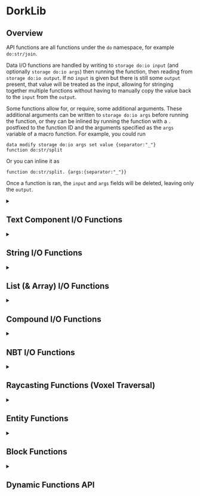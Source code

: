 # DorkLib

## Overview
API functions are all functions under the `do` namespace, for example `do:str/join`.

Data I/O functions are handled by writing to `storage do:io input` (and optionally `storage do:io args`) then running the function, then reading from `storage do:io output`. If no `input` is given but there is still some `output` present, that value will be treated as the input, allowing for stringing together multiple functions without having to manually copy the value back to the `input` from the `output`.

Some functions allow for, or require, some additional arguments. These additional arguments can be written to `storage do:io args` before running the function, or they can be inlined by running the function with a `.` postfixed to the function ID and the arguments specified as the `args` variable of a macro function. For example, you could run
```
data modify storage do:io args set value {separator:"_"}
function do:str/split
```
Or you can inline it as
```
function do:str/split. {args:{separator:"_"}}
```

Once a function is ran, the `input` and `args` fields will be deleted, leaving only the `output`.

<details>
  <summary><h2>Text Component I/O Functions</h2></summary>

  <details>
  <summary><h3>Resolve Text Component - <code>do:text/resolve</code></h3></summary>

  Resolves the text component. Uses the entity context of the executor. If no entity is executing, entity-dependent text components will become empty strings.
  > `(input: str|compound|list) -> str|compound`
  - `storage do:io input` (*If inlined, use `args.text_component` instead) is a text component.
  - `storage do:io args.text_component` (*Only if inlined*) is a text component. Overrides the `input`.
  </details>

  <details>
  <summary><h3>Flatten Text Component - <code>do:text/flatten</code></h3></summary>

  Flattens the text component into a single string. The text component will be resolved and anything other than "text" components will be ignored.
  > `(input: str|compound|list) -> str`
  - `storage do:io input` is a text component.
  </details>
</details>

<details>
  <summary><h2>String I/O Functions</h2></summary>

  <details>
  <summary><h3>Concatenate Strings - <code>do:str/join</code></h3></summary>

  Joins a list of strings together, returning a single string. Works with any arbitrary strings by escaping special characters as `"` (or `'`) and `\` before macro concatenation.
  > `(input: list[str, ...], separator: str = "") -> str`
  - `storage do:io input` is a list of strings. Any numerical types will be converted to strings. Any compound, list, or array types will be ignored.
  - `storage do:io args.separator` (*Optional*) is a string. This will be inserted between each string in the inputted list. Defaults to an empty string.
  </details>

  <details>
  <summary><h3>Split Strings - <code>do:str/split</code></h3></summary>

  Splits a strings by some separator. (e.g. `"a.b.c"` with separator = `"."` -> `["a","b","c"]`)
  > `(input: str, separator: str, max_splits: int = 2147483647) -> list[str, ...]`
  - `storage do:io input` is a string.
  - `storage do:io args.separator` is a non-empty string.
  - `storage do:io args.max_splits` (*Optional*) is a positive integer. Defaults to the integer limit.
  </details>

  <details>
  <summary><h3>Convert to Lowercase - <code>do:str/lower</code></h3></summary>

  Converts each character in the string to its lowercase counterpart, if possible. Uses [this mapping](https://www.ibm.com/docs/en/i/7.3.0?topic=tables-unicode-uppercase-lowercase-conversion-mapping-table) of unicode characters.
  > `(input: str) -> str`
  - `storage do:io input` is a string.
  </details>

  <details>
  <summary><h3>Convert to Uppercase - <code>do:str/upper</code></h3></summary>

  Converts each character in the string to its uppercase counterpart, if possible. Uses [this mapping](https://www.ibm.com/docs/en/i/7.3.0?topic=tables-unicode-lowercase-uppercase-conversion-mapping-table) of unicode characters.
  > `(input: str) -> str`
  - `storage do:io input` is a string.
  </details>

  <details>
  <summary><h3>Convert to Alphanumeric - <code>do:str/alphanumeric</code></h3></summary>

  Converts each character in the string to an alphanumeric character (`0-9`, `a-z`, or `A-Z`) or an underscore (`_`). Many characters which are alphanumeric symbol variations (such as accented letters, alternate fonts, etc.) are respectively converted to their ASCII counterparts (e.g. `é` -> `e`).
  > `(input: str) -> str`
  - `storage do:io input` is a string.
  </details>

  <details>
  <summary><h3>Get Characters (respecting surrogate pairs) - <code>do:str/chars</code></h3></summary>

  Gets a list of the characters in the string **without** splitting apart surrogate pairs.
  > `(input: str) -> list[str, ...]`
  - `storage do:io input` is a string.
  </details>

  <details>
  <summary><h3>Escape Double-Quotes - <code>do:str/escape/double_quote</code></h3></summary>

  Inserts backslash characters before each `\` and `"` character. Also replaces several special characters with their respective escape sequences (e.g. `\n`).
  > `(input: str) -> str`
  - `storage do:io input` is a string.
  </details>

  <details>
  <summary><h3>Escape Single-Quotes - <code>do:str/escape/single_quote</code></h3></summary>

  Inserts backslash characters before each `\` and `'` character. Also replaces several special characters with their respective escape sequences (e.g. `\n`).
  > `(input: str) -> str`
  - `storage do:io input` is a string.
  </details>
</details>

<details>
  <summary><h2>List (& Array) I/O Functions</h2></summary>

  <details>
  <summary><h3>Get the Index of a Value in a List - <code>do:list/index</code></h3></summary>

  Gets the index of a value in a list.
  > `(input: list) -> int`
  - `storage do:io input` is a list.
  - `storage do:io args.value` is any value.
  </details>
</details>

<details>
  <summary><h2>Compound I/O Functions</h2></summary>

  <details>
  <summary><h3>Get the Items of a Compound - <code>do:compound/items</code></h3></summary>

  Gets a list of the key-value pairs of the compound. Each element of the output list is a compound with a `"key"` and `"value"` child. They, respectively, store the key and the value associated with that key in the input compound.
  > `(input: compound) -> list[compound, ...]`
  - `storage do:io input` is a compound.
  </details>

  <details>
  <summary><h3>Get the Keys of a Compound - <code>do:compound/keys</code></h3></summary>

  Gets a list of the keys of the compound.
  > `(input: compound) -> list[str, ...]`
  - `storage do:io input` is a compound.
  </details>

  <details>
  <summary><h3>Get the Values of a Compound - <code>do:compound/values</code></h3></summary>

  Gets a list of the values associated with each key of the compound.
  > `(input: compound) -> list[Any, ...]`
  - `storage do:io input` is a compound.
  </details>

  <details>
  <summary><h3>Get the Value of a Key in a Compound - <code>do:compound/get</code></h3></summary>

  Gets the value associated with the "key" argument. If the key is not present in the compound, the "default" argument is used. If no default is provided, the function fails.
  > `(input: compound, key: str, default: Any = None) -> Any`
  - `storage do:io input` is a compound.
  - `storage do:io args.key` is a string.
  - `storage do:io args.default` (*Optional*) is any value.
  </details>

  <details>
  <summary><h3>Dump Compound as Components List - <code>do:compound/write_components</code></h3></summary>

  Converts an NBT compound into a string containing its key-value pairs separated by equals signs and wrapped in square brackets. e.g. `{"minecraft:custom_name":"Bob"}` -> `[minecraft:custom_name="Bob"]`
  > `(input: Any) -> str`
  - `storage do:io input` is a compound of *component*:*value* pairs.
  - `storage do:io args.predicates` (*Optional*) is a compound of *component*:*component-predicate* pairs. Each key-value pair gets inserted with `~` as the key-value separator instead of `=`. *(Note to self: should change this to a list of compound items so that multiple predicates can be specified)*
  - `storage do:io args.components` (*Optional*) is a list of component IDs. Each component ID gets inserted without a paired value.
  </details>
</details>

<details>
  <summary><h2>NBT I/O Functions</h2></summary>

  <details>
  <summary><h3>Get Data Type - <code>do:nbt/type</code></h3></summary>

  Gets the data type of the input. The options are `byte`, `short`, `int`, `long`, `float`, `double`, `string`, `compound`, `list`, `byte_array`, `int_array`, and `long_array`.
  > `(input: Any) -> str`
  - `storage do:io input` is any value.
  </details>

  <details>
  <summary><h3>Read SNBT - <code>do:nbt/read_snbt</code></h3></summary>

  Converts a string containing SNBT into the NBT object that it represents.
  > `(input: str) -> Any`
  - `storage do:io input` is a string containing SNBT.
  </details>

  <details>
  <summary><h3>Dump NBT as SNBT - <code>do:nbt/write_snbt</code></h3></summary>

  Converts any NBT object into a string containing its SNBT representation. This is different from `/data modify ... <op> string ...` as it wraps strings in quote marks and accepts compound, list, and array types. 
  > `(input: Any) -> str`
  - `storage do:io input` is any value.
  </details>

  <details>
  <summary><h3>Dump NBT as JSON - <code>do:nbt/write_json</code></h3></summary>

  Converts any NBT object into a string containing its JSON representation.
  > `(input: Any) -> str`
  - `storage do:io input` is any value.
  - `storage do:io args.byte_as_boolean` (*Optional*) is a boolean. If true, `0b` and `1b` will be written as `false` and `true` respectively.
  </details>
</details>

<details>
  <summary><h2>Raycasting Functions (Voxel Traversal)</h2></summary>

  These functions use a voxel traversal algorithm, so they are both very efficient and very precise. The current implementation does not take into account the physical hitboxes of blocks, and ignores entities.

  <details>
  <summary><h3>Raycast to Block - <code>do:raycast/to_block</code></h3></summary>

  Casts a ray in the direction of execution, then runs a function at the centre of the first block it hits. Entities are ignored. If no block is encountered, stops after "max_distance". Current implementation assumes that all block hitboxes are cubes.
  > `(function: str, require_hit: bool = False, max_distance: num = 64) -> None`
  - `storage do:io args.function` is a string containing a function ID.
  - `storage do:io args.require_hit` (*Optional*) is a boolean. If true, the function will only run if the ray hits a block. Defaults to *false*.
  - `storage do:io args.max_distance` (*Optional*) is a positive number. Specifies the maximum distance that the ray can travel before stopping. Defaults to *64* blocks.
  - `storage do:io args.location_condition` (*Optional*) is a predicate ID or inlined predicate. The condition for what blocks/fluids can be hit. The predicate is ran at the centre of each block that the ray intersects with. Defaults to *any block that is not air, cave_air, or void_air*.
  </details>

  <details>
  <summary><h3>Raycast to Inner Block Edge - <code>do:raycast/to_inner_edge</code></h3></summary>

  Casts a ray in the direction of execution, then runs a function at the inner edge of the first block it hits (always inside the block). Entities are ignored. If no block is encountered, stops after "max_distance". Current implementation assumes that all block hitboxes are cubes.
  > `(function: str, require_hit: bool = False, max_distance: num = 64) -> None`
  - `storage do:io args.function` is a string containing a function ID.
  - `storage do:io args.require_hit` (*Optional*) is a boolean. If true, the function will only run if the ray hits a block. Defaults to *false*.
  - `storage do:io args.max_distance` (*Optional*) is a positive number. Specifies the maximum distance that the ray can travel before stopping. Defaults to *64*.
  - `storage do:io args.location_condition` (*Optional*) is a predicate ID or inlined predicate. The condition for what blocks/fluids can be hit. The predicate is ran at the centre of each block that the ray intersects with. Defaults to *any block that is not air, cave_air, or void_air*.
  </details>

  <details>
  <summary><h3>Raycast to Outer Block Edge - <code>do:raycast/to_outer_edge</code></h3></summary>

  Casts a ray in the direction of execution, then runs a function on the outer edge of the first block it hits (never inside the block). Entities are ignored. If no block is encountered, stops after "max_distance". Current implementation assumes that all block hitboxes are cubes.
  > `(function: str, require_hit: bool = False, max_distance: num = 64) -> None`
  - `storage do:io args.function` is a string containing a function ID.
  - `storage do:io args.require_hit` (*Optional*) is a boolean. If true, the function will only run if the ray hits a block. Defaults to *false*.
  - `storage do:io args.max_distance` (*Optional*) is a positive number. Specifies the maximum distance that the ray can travel before stopping. Defaults to *64*.
  - `storage do:io args.location_condition` (*Optional*) is a predicate ID or inlined predicate. The condition for what blocks/fluids can be hit. The predicate is ran at the centre of each block that the ray intersects with. Defaults to *any block that is not air, cave_air, or void_air*.
  </details>
</details>

<details>
  <summary><h2>Entity Functions</h2></summary>

  <details>
  <summary><h3>Get UUID (Integer Array, Fast) - <code>do:entity/get_uuid</code></h3></summary>

  Gets the UUID of the executing entity without serialising its NBT data. Most useful for players.
  > `() -> tuple[int,int,int,int]`
  </details>

  <details>
  <summary><h3>Get UUID (Hexadecimal) - <code>do:entity/get_uuid_repr</code></h3></summary>

  Gets the hexadecimal representation of an entity's UUID.
  > `() -> string`
  </details>

  <details>
  <summary><h3>Remove Entity Discretely - <code>function do:entity/remove</code></h3></summary>

  Kills the entity without any death animation, loot/xp drops, or vibrations occurring. Strictly speaking, it dismounts the entity's passengers, teleports the entity to the lowest y-position directly below them, then kills them. 

  This function is useful for non-mob entities too, such as markers, as using `/kill` would normally create a vibration at the location of the marker entity - [MC-220397](https://bugs.mojang.com/browse/MC/issues/MC-220397).

  This may also be chained in `/execute` as `if function do:remove_entity` to kill an entity which was temporarily summoned with the `summon` sub-command. **Note** that you should make sure to position as the entity *before* running this function as the teleport into the void may cause issues. Unfortunately, I can't make the function teleport the entity into the void, then kill it, then teleport it back - [MC-276062](https://bugs.mojang.com/browse/MC/issues/MC-276062).

  This is not intended to be ran as a player but, if it is, they will be killed as if `doImmediateRespawn` is true, `keepInventory` is true, and `showDeathMessages` is false, but without actually changing the gamerules. The player will not be teleported into the void, meaning the death will still trigger sculk sensors and a hurt sound will play. However, this means `entity_hurt_player` advancement triggers will run at the correct location and the `LastDeathLocation` will be saved correctly. Any scoreboards tracking the `custom:deaths` or `deathCount` stats will still increase.
  </details>

  <details>
  <summary><h3>Summon Passenger - <code>function do:summon/passenger</code></h3></summary>

  Summons an entity which immediately mounts the executing entity, and then optionally runs a function.
  > `(input: str|None, id: str|None = None, nbt: compound|None = None, function: str|None = None) -> str`
  - `storage do:io input` (*If inlined, use `args.id` instead*) is an entity type ID.
  - `storage do:io args.id` (*Only if inlined*) is an entity type ID. Overrides the `input`.
  - `storage do:io args.nbt` (*Optional*) is an NBT compound of tags to summon the entity with. If specified, the entity is summoned with that data directly. If omitted, the entity is summoned with default randomness. `UUID` and `Pos` tags are ignored.
  - `storage do:io args.function` (*Optional*) is a function ID (without macro arguments) to run as the entity immediately after it mounts its vehicle. If omitted, no function is ran.

  e.g.
  ```
  execute as @n[type=chicken] run function do:summon/passenger {args:{id:"minecraft:zombie",nbt:{IsBaby:1b},function:"namespace:test"}}
  ```

  </details>
</details>

<details>
  <summary><h2>Block Functions</h2></summary>

  <details>
  <summary><h3>Block State - <code>do:block/block_state</code></h3></summary>

  Gets the `block_state` object of the block at that location.
  > `-> compound`
  </details>
</details>

<details>
  <summary><h2>Dynamic Functions API</h2></summary>

  <details>
  <summary><h3>Creates a Dynamic Function - <code>do:dynamic_function/add</code></h3></summary>

  Registers a dynamic function.
  > `(id: str, commands_per_entry: int) -> None`
  - `storage do:io args.id` is a namespaced ID.
  - `storage do:io args.commands_per_entry` Specifies the number of grouped commands per entry. Minimum 1, maximum 4. Influences the maximum number of entries for that dynamic function (= 1024//commands_per_entry).

  </details>

  <details>
  <summary><h3>Remove a Dynamic Function - <code>do:dynamic_function/remove</code></h3></summary>

  Deletes a dynamic function from the registry.
  > `(id: str) -> None`
  - `storage do:io args.id` is a namespaced ID.

  </details>

  <details>
  <summary><h3>Run a Dynamic Function - <code>do:dynamic_function/run</code></h3></summary>

  Runs a dynamic function.
  > `(id: str) -> None`
  - `storage do:io args.id` is a namespaced ID.

  </details>

  <details>
  <summary><h3>Add an entry to a Dynamic Function - <code>do:dynamic_function/modify/add_entry</code></h3></summary>

  Runs a dynamic function.
  > `(id: str, name: str|int, commands: list[str, ...]) -> None`
  - `storage do:io args.id` is a namespaced ID.
  - `storage do:io args.name` is a lowercase alphanumeric identifier (namespaced ID but without the namespace). There must not already be an entry with this name in the dynamic function.
  - `storage do:io args.commands` is a list of strings containing commands. The number of commands in the list must be equal to the commands_per_entry of the dynamic function. The commands must be parseable with the current function-permission-level.

  </details>

  <details>
  <summary><h3>Remove an entry from a Dynamic Function - <code>do:dynamic_function/modify/remove_entry</code></h3></summary>

  Runs a dynamic function.
  > `(id: str, name: str|int) -> None`
  - `storage do:io args.id` is a namespaced ID.
  - `storage do:io args.name` is a lowercase alphanumeric identifier (namespaced ID but without the namespace).

  </details>
</details>

